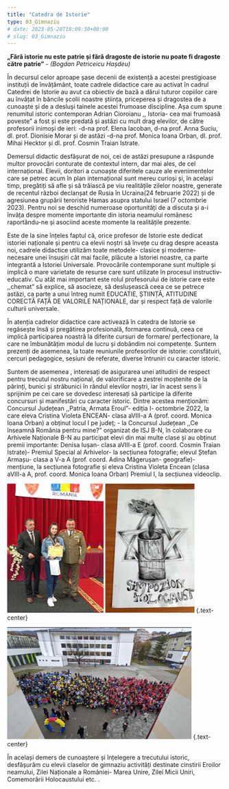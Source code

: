 ```yaml
---
title: "Catedra de Istorie"  
type: 03_Gimnaziu
# date: 2023-05-20T18:09:30+00:00
# slug: 03_Gimnaziu
---
```


**„Fără istorie nu este patrie și fără dragoste de istorie nu poate fi dragoste către patrie”** - *(Bogdan Petriceicu Hașdeu)*

În decursul celor aproape șase decenii de existență a acestei prestigioase instituții de învățământ, toate cadrele didactice care au activat în cadrul Catedrei de Istorie au avut ca obiectiv de bază a dărui tuturor copiilor care au învățat în băncile școlii noastre știința, priceperea și dragostea de a cunoaște și de a desluși tainele acestei frumoase discipline. Așa cum spune renumitul istoric contemporan Adrian Cioroianu ,, Istoria- cea mai frumoasă poveste” a fost și este predată și astăzi cu mult drag elevilor, de către profesorii inimoși de ieri:
-d-na prof. Elena Iacoban, d-na prof. Anna Suciu, dl. prof. Dionisie Morar și de astăzi -d-na prof. Monica Ioana Orban, dl. prof. Mihai Hecktor și dl. prof. Cosmin Traian Istrate.

Demersul didactic desfășurat de noi, cei de astăzi presupune a răspunde multor provocări conturate de contextul intern, dar mai ales, de cel internațional. Elevii, doritori a cunoaște diferitele cauze ale evenimentelor care se petrec acum în plan internațional sunt mereu curioși și, în același timp, pregătiți să afle și să trăiască pe viu realitățile zilelor noastre, generate de recentul război declanșat de Rusia în Ucraina(24 februarie 2022) și de agresiunea grupării teroriste Hamas asupra statului Israel (7 octombrie 2023). Pentru noi se deschid numeroase oportunități de a discuta și a-i învăța despre momente importante din istoria neamului românesc raportându-ne și asociind aceste momente la realitățile prezente.

Este de la sine înțeles faptul că, orice profesor de Istorie este dedicat istoriei naționale și pentru ca elevii noștri să învețe cu drag despre aceasta noi, cadrele didactice utilizăm toate metodele- clasice și moderne- necesare unei însușiri cât mai facile, plăcute a Istoriei noastre, ca parte integrantă a Istoriei Universale. Provocările contemporane sunt multiple și implică o mare  varietate  de resurse care sunt utilizate în procesul instructiv- educativ. Cu atât mai important este rolul profesorului de istorie care este ,,chemat” să explice, să asocieze, să deslușească ceea ce se petrece astăzi, ca parte a unui întreg numit EDUCATIE, ȘTIINȚĂ, ATITUDINE CORECTĂ FAȚĂ DE VALORILE NAȚIONALE, dar și respect față de valorile culturii universale.

În atenția cadrelor didactice care activează în catedra de Istorie se regăsește însă și pregătirea profesională, formarea continuă, ceea ce implică participarea noastră la diferite cursuri de formare/ perfecționare, la care ne îmbunătățim modul de lucru și dobândim noi competențe. Suntem prezenți de asemenea, la  toate reuniunile profesorilor de istorie: consfătuiri, cercuri pedagogice, sesiuni de referate, diverse întruniri cu caracter istoric.

Suntem de asemenea , interesați de asigurarea unei atitudini de respect pentru trecutul nostru național, de valorificare a zestrei moștenite de la părinți,  bunici și străbunici în rândul elevilor noștri, iar în acest sens îi sprijinim pe cei care se dovedesc interesați să participe la diferite concursuri și manifestări cu caracter istoric. Dintre acestea menționăm: Concursul Județean ,,Patria, Armata Eroul”- ediția I- octombrie 2022, la care eleva Cristina Violeta ENCEAN- clasa aVIII-a A (prof. coord. Monica Ioana Orban) a obținut locul I pe județ; -  la Concursul Județean ,,Ce înseamnă România pentru mine?” organizat de ISJ B-N, în colaborare cu Arhivele Naționale B-N  au participat elevi din mai multe clase și au obținut premii importante: Denisa Iușan- clasa aVIII-a E (prof. coord. Cosmin Traian Istrate)- Premiul Special al Arhivelor- la secțiunea fotografie; elevul Ștefan Armașu- clasa a V-a A (prof. coord. Adina Măgerușan- geografie)- mențiune, la secțiunea fotografie și eleva Cristina Violeta Encean (clasa aVIII-a A, prof. coord. Monica Ioana Orban) Premiul I, la secțiunea videoclip.

![](ist1.png) ![](ist2.png) 
{.text-center}

![](ist3.png)
{.text-center}

În același demers de cunoaștere și înțelegere a trecutului istoric, desfășurăm cu elevii claselor de gimnaziu activități destinate cinstirii Eroilor neamului, Zilei Naționale a României- Marea Unire, Zilei Micii Uniri, Comemorării Holocaustului etc. . 
